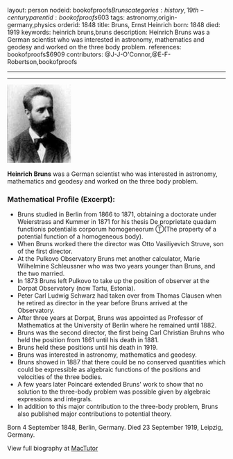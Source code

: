 layout: person
nodeid: bookofproofs$Bruns
categories: history,19th-century
parentid: bookofproofs$603
tags: astronomy,origin-germany,physics
orderid: 1848
title: Bruns, Ernst Heinrich
born: 1848
died: 1919
keywords: heinrich bruns,bruns
description: Heinrich Bruns was a German scientist who was interested in astronomy, mathematics and geodesy and worked on the three body problem.
references: bookofproofs$6909
contributors: @J-J-O'Connor,@E-F-Robertson,bookofproofs

---



---

![Bruns.jpg](https://github.com/bookofproofs/bookofproofs.github.io/blob/main/_sources/_assets/images/portraits/Bruns.jpg?raw=true)

**Heinrich Bruns** was a German scientist who was interested in astronomy, mathematics and geodesy and worked on the three body problem.

### Mathematical Profile (Excerpt):
* Bruns studied in Berlin from 1866 to 1871, obtaining a doctorate under Weierstrass and Kummer in 1871 for his thesis De proprietate quadam functionis potentialis corporum homogeneorum Ⓣ(The property of a potential function of a homogeneous body).
* When Bruns worked there the director was Otto Vasiliyevich Struve, son of the first director.
* At the Pulkovo Observatory Bruns met another calculator, Marie Wilhelmine Schleussner who was two years younger than Bruns, and the two married.
* In 1873 Bruns left Pulkovo to take up the position of observer at the Dorpat Observatory (now Tartu, Estonia).
* Peter Carl Ludwig Schwarz had taken over from Thomas Clausen when he retired as director in the year before Bruns arrived at the Observatory.
* After three years at Dorpat, Bruns was appointed as Professor of Mathematics at the University of Berlin where he remained until 1882.
* Bruns was the second director, the first being Carl Christian Bruhns who held the position from 1861 until his death in 1881.
* Bruns held these positions until his death in 1919.
* Bruns was interested in astronomy, mathematics and geodesy.
* Bruns showed in 1887 that there could be no conserved quantities which could be expressible as algebraic functions of the positions and velocities of the three bodies.
* A few years later Poincaré extended Bruns' work to show that no solution to the three-body problem was possible given by algebraic expressions and integrals.
* In addition to this major contribution to the three-body problem, Bruns also published major contributions to potential theory.

Born 4 September 1848, Berlin, Germany. Died 23 September 1919, Leipzig, Germany.

View full biography at [MacTutor](https://mathshistory.st-andrews.ac.uk/Biographies/Bruns/)
